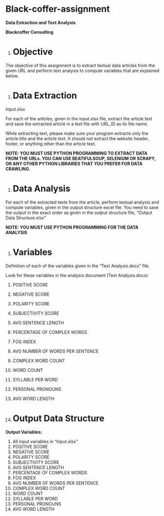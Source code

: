 # Black-coffer-assignment
**Data Extraction and Text Analysis**

**Blackcoffer Consulting**

1. # **Objective**
The objective of this assignment is to extract textual data articles from the given URL and perform text analysis to compute variables that are explained below. 

1. # **Data Extraction**
Input.xlsx

For each of the articles, given in the input.xlsx file, extract the article text and save the extracted article in a text file with URL\_ID as its file name.

While extracting text, please make sure your program extracts only the article title and the article text. It should not extract the website header, footer, or anything other than the article text. 

**NOTE: YOU MUST USE PYTHON PROGRAMMING TO EXTRACT DATA FROM THE URLs. YOU CAN USE BEATIFULSOUP, SELENIUM OR SCRAPY, OR ANY OTHER PYTHON LIBRARIES THAT YOU PREFER FOR DATA CRAWLING.** 

1. # **Data Analysis**
For each of the extracted texts from the article, perform textual analysis and compute variables, given in the output structure excel file. You need to save the output in the exact order as given in the output structure file, “Output Data Structure.xlsx”

**NOTE: YOU MUST USE PYTHON PROGRAMMING FOR THE DATA ANALYSIS**

1. # **Variables**
Definition of each of the variables given in the “Text Analysis.docx” file.

Look for these variables in the analysis document (Text Analysis.docx):

1. POSITIVE SCORE
1. NEGATIVE SCORE
1. POLARITY SCORE
1. SUBJECTIVITY SCORE
1. AVG SENTENCE LENGTH
1. PERCENTAGE OF COMPLEX WORDS
1. FOG INDEX
1. AVG NUMBER OF WORDS PER SENTENCE
1. COMPLEX WORD COUNT
1. WORD COUNT
1. SYLLABLE PER WORD
1. PERSONAL PRONOUNS
1. AVG WORD LENGTH

1. # **Output Data Structure**
**Output Variables:** 

1. All input variables in “Input.xlsx”
1. POSITIVE SCORE
1. NEGATIVE SCORE
1. POLARITY SCORE
1. SUBJECTIVITY SCORE
1. AVG SENTENCE LENGTH
1. PERCENTAGE OF COMPLEX WORDS
1. FOG INDEX
1. AVG NUMBER OF WORDS PER SENTENCE
1. COMPLEX WORD COUNT
1. WORD COUNT
1. SYLLABLE PER WORD
1. PERSONAL PRONOUNS
1. AVG WORD LENGTH

